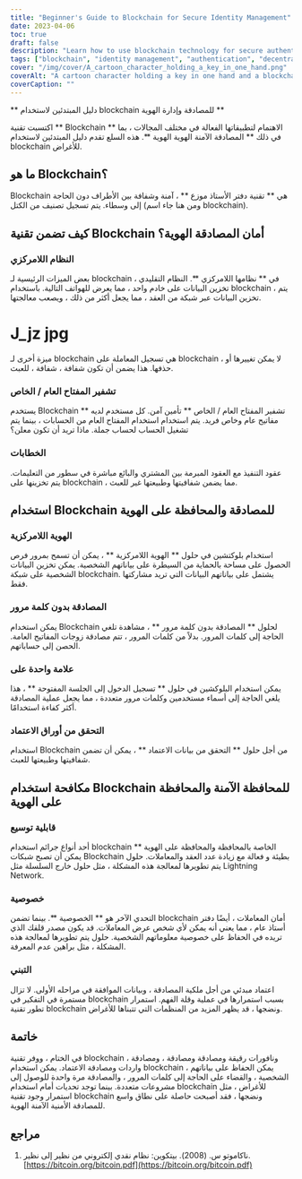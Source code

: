 ```yaml
---
title: "Beginner's Guide to Blockchain for Secure Identity Management"
date: 2023-04-06
toc: true
draft: false
description: "Learn how to use blockchain technology for secure authentication and identity management with this beginner's guide."
tags: ["blockchain", "identity management", "authentication", "decentralized identity", "passwordless authentication", "smart contracts", "public key cryptography", "private key cryptography", "immutable records", "decentralized system", "single sign-on", "verification of credentials", "scalability", "privacy", "adoption", "digital identity", "distributed ledger technology", "cybersecurity", "data privacy", "technology"]
cover: "/img/cover/A_cartoon_character_holding_a_key_in_one_hand.png"
coverAlt: "A cartoon character holding a key in one hand and a blockchain in the other, surrounded by a network of interconnected nodes and blocks."
coverCaption: ""
---
```


 ** دليل المبتدئين لاستخدام blockchain للمصادقة وإدارة الهوية **  اكتسبت تقنية ** Blockchain ** الاهتمام لتطبيقاتها الفعالة في مختلف المجالات ، بما في ذلك ** المصادقة الآمنة الهوية الهوية **. هذه السلع تقدم دليل المبتدئين لاستخدام blockchain للأغراض.  ## ما هو Blockchain؟  Blockchain هي ** تقنية دفتر الأستاذ موزع ** ، آمنة وشفافة بين الأطراف دون الحاجة إلى وسطاء. يتم تسجيل تصنيف من الكتل (ومن هنا جاء اسم blockchain).  ## كيف تضمن تقنية Blockchain أمان المصادقة الهوية؟  ### النظام اللامركزي  بعض الميزات الرئيسية لـ blockchain في ** نظامها اللامركزي **. النظام التقليدي ، تخزين البيانات على خادم واحد ، مما يعرض للهواتف التالية. باستخدام blockchain ، يتم تخزين البيانات عبر شبكة من العقد ، مما يجعل أكثر من ذلك ، ويصعب معالجتها.  # J_jz jpg  ميزة أخرى لـ blockchain هي تسجيل المعاملة على blockchain ، لا يمكن تغييرها أو حذفها. هذا يضمن أن تكون شفافة ، شفافة ، للعبث.  ### تشفير المفتاح العام / الخاص  يستخدم Blockchain ** تشفير المفتاح العام / الخاص ** تأمين آمن. كل مستخدم لديه مفاتيح عام وخاص فريد. يتم استخدام استخدام المفتاح العام من الحسابات ، بينما يتم تشغيل الحساب لحساب جملة. ماذا تريد أن تكون معلن؟  ### الخطابات  عقود التنفيذ مع العقود المبرمة بين المشتري والبائع مباشرة في سطور من التعليمات. يتم تخزينها على blockchain ، مما يضمن شفافيتها وطبيعتها غير للعبث.  ## استخدام Blockchain للمصادقة والمحافظة على الهوية  ### الهوية اللامركزية  استخدام بلوكتشين في حلول ** الهوية اللامركزية ** ، يمكن أن تسمح بمرور فرص الحصول على مساحة بالحماية من السيطرة على بياناتهم الشخصية. يمكن تخزين البيانات الشخصية على شبكة blockchain. يشتمل على بياناتهم البيانات التي تريد مشاركتها فقط.  ### المصادقة بدون كلمة مرور  يمكن استخدام Blockchain لحلول ** المصادقة بدون كلمة مرور ** ، مشاهدة تلغي الحاجة إلى كلمات المرور. بدلاً من كلمات المرور ، تتم مصادقة زوجات المفاتيح العامة. الحصن إلى حساباتهم.  ### علامة واحدة على  يمكن استخدام البلوكشين في حلول ** تسجيل الدخول إلى الجلسة المفتوحة ** ، هذا يلغي الحاجة إلى أسماء مستخدمين وكلمات مرور متعددة ، مما يجعل عملية المصادقة أكثر كفاءة استخدامًا.  ### التحقق من أوراق الاعتماد  استخدام Blockchain من أجل حلول ** التحقق من بيانات الاعتماد ** ، يمكن أن تضمن شفافيتها وطبيعتها للعبث.  ## مكافحة استخدام Blockchain للمحافظة الآمنة والمحافظة على الهوية  ### قابلية توسيع  أحد أنواع جرائم استخدام blockchain الخاصة بالمحافظة والمحافظة على الهوية ** يمكن أن تصبح شبكات Blockchain بطيئة و فعالة مع زيادة عدد العقد والمعاملات. حلول يتم تطويرها لمعالجة هذه المشكلة ، مثل حلول خارج السلسلة مثل Lightning Network.  ### خصوصية  التحدي الآخر هو ** الخصوصية **. بينما تضمن blockchain أمان المعاملات ، أيضًا دفتر أستاذ عام ، مما يعني أنه يمكن لأي شخص عرض المعاملات. قد يكون مصدر قلقك الذي تريده في الحفاظ على خصوصية معلوماتهم الشخصية. حلول يتم تطويرها لمعالجة هذه المشكلة ، مثل براهين عدم المعرفة.  ### التبني  اعتماد مبدئي من أجل ملكية المصادقة ، وبيانات الموافقة في مراحله الأولى. لا تزال مستمرة في التفكير في blockchain بسبب استمرارها في عملية وقلة الفهم. استمرار تطور تقنية blockchain ونضجها ، قد يظهر المزيد من المنظمات التي تتبناها للأغراض.  ## خاتمة في الختام ، ووفر تقنية blockchain ، ونافورات رقيقة ومصادقة ومصادقة ، ومصادقة واردات ومصادقة الاعتماد. يمكن استخدام blockchain ، يمكن الحفاظ على بياناتهم الشخصية ، والقضاء على الحاجة إلى كلمات المرور ، والمصادقة مرة واحدة للوصول إلى مشروعات متعددة. بينما توجد تحديات أمام استخدام blockchain للأغراض ، مثل استمرار وجود تقنية blockchain ونضجها ، فقد أصبحت حاصلة على نطاق واسع للمصادقة الأمنية الآمنة الهوية.  ## مراجع 1. ناكاموتو س. (2008). بيتكوين: نظام نقدي إلكتروني من نظير إلى نظير. [https://bitcoin.org/bitcoin.pdf](https://bitcoin.org/bitcoin.pdf) 
